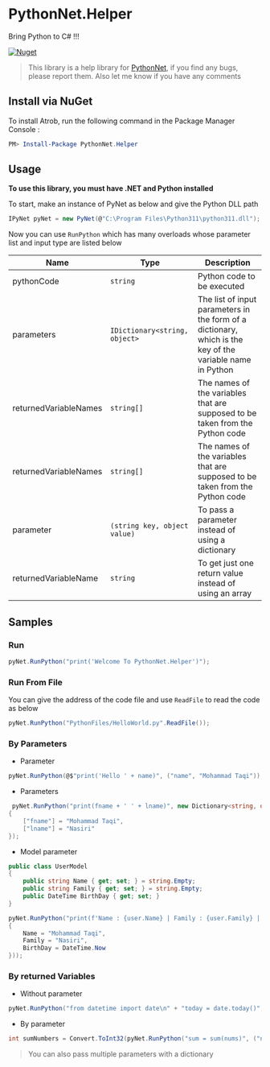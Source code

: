 # PythonNet.Helper
Bring Python to C# !!!

[![Nuget](https://img.shields.io/nuget/v/PythonNet.Helper?logo=nuget&style=for-the-badge&color=00467C&labelColor=1c1917)](https://www.nuget.org/packages/PythonNet.Helper)

>This library is a help library for [PythonNet](https://github.com/pythonnet/pythonnet), if you find any bugs, please report them. Also let me know if you have any comments

## Install via NuGet
To install Atrob, run the following command in the Package Manager Console :
```powershell
PM> Install-Package PythonNet.Helper
```

## Usage
**To use this library, you must have .NET and Python installed**

To start, make an instance of PyNet as below and give the Python DLL path
```csharp
IPyNet pyNet = new PyNet(@"C:\Program Files\Python311\python311.dll");
```

Now you can use `RunPython` which has many overloads whose parameter list and input type are listed below

|Name|Type|Description|
|----|----|-----------|
|pythonCode|`string`|Python code to be executed|
|parameters|`IDictionary<string, object>`|The list of input parameters in the form of a dictionary, which is the key of the variable name in Python|
|returnedVariableNames|`string[]`|The names of the variables that are supposed to be taken from the Python code|
|returnedVariableNames|`string[]`|The names of the variables that are supposed to be taken from the Python code|
|parameter|`(string key, object value)`|To pass a parameter instead of using a dictionary|
|returnedVariableName|`string`|To get just one return value instead of using an array|

## Samples



### Run
```csharp
pyNet.RunPython("print('Welcome To PythonNet.Helper')");
```

### Run From File
You can give the address of the code file and use `ReadFile` to read the code as below
```csharp
pyNet.RunPython("PythonFiles/HelloWorld.py".ReadFile());
```

### By Parameters
- Parameter
```csharp
pyNet.RunPython(@$"print('Hello ' + name)", ("name", "Mohammad Taqi"));
```

- Parameters
```csharp
 pyNet.RunPython("print(fname + ' ' + lname)", new Dictionary<string, object>
{
    ["fname"] = "Mohammad Taqi",
    ["lname"] = "Nasiri"
});
```

- Model parameter

```csharp
public class UserModel
{
    public string Name { get; set; } = string.Empty;
    public string Family { get; set; } = string.Empty;
    public DateTime BirthDay { get; set; }
}
```

```csharp
pyNet.RunPython("print(f'Name : {user.Name} | Family : {user.Family} | BirthDay : {user.BirthDay}')",("user",new UserModel()
{
    Name = "Mohammad Taqi",
    Family = "Nasiri",
    BirthDay = DateTime.Now
}));
```

### By returned Variables

- Without parameter

```csharp
pyNet.RunPython("from datetime import date\n" + "today = date.today()", "today")
```


- By parameter
```csharp
int sumNumbers = Convert.ToInt32(pyNet.RunPython("sum = sum(nums)", ("nums", new List<int>() { 1, 5, 8, 7, 15, 20, 36 }), "sum").ToString())
```

>You can also pass multiple parameters with a dictionary